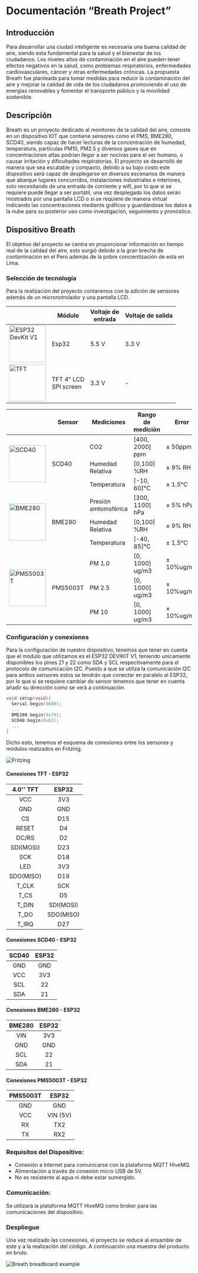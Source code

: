 # Documentación “Breath Project”
## Introducción
Para desarrollar una ciudad inteligente es necesaria una buena calidad de aire, siendo esta fundamental para la salud y el bienestar de los ciudadanos. Los niveles altos de contaminación en el aire pueden tener efectos negativos en la salud, como problemas respiratorios, enfermedades cardiovasculares, cáncer y otras enfermedades crónicas. La propuesta Breath fue planteada para tomar medidas para reducir la contaminación del aire y mejorar la calidad de vida de los ciudadanos promoviendo el uso de energías renovables y fomentar el transporte público y la movilidad sostenible.
## Descripción
Breath es un proyecto dedicado al monitoreo de la calidad del aire, consiste en un dispositivo IOT que contiene sensores como el PMS, BME280, SCD40,  siendo capaz de hacer lecturas de la concentración de humedad, temperatura, partículas PM10, PM2.5 y diversos gases que en concentraciones altas podrían llegar a ser nocivas para el ser humano, o causar irritación y dificultades respiratorias. El proyecto se desarrolló de manera que sea escalable y compacto, debido a su bajo costo este dispositivo será capaz de desplegarse en diversos escenarios de manera que abarque lugares concurridos, instalaciones industriales e interiores, solo necesitando de una entrada de corriente y wifi, por lo que si se requiere puede llegar a ser portátil, una vez desplegado los datos serán mostrados por una pantalla LCD o si se requiere de manera virtual indicando las concentraciones mediante gráficos y guardándose los datos a la nube para su posterior uso como investigación, seguimiento y pronóstico.

## Dispositivo Breath
El objetivo del proyecto se centra en proporcionar información en tiempo real de la calidad del aire, esto surgió debido a la gran brecha de contaminación en el Perú además de la pobre concientización de esta en Lima.

### Selección de tecnología
Para la realización del proyecto contaremos con la adición de sensores además de un micronotrolador y una pantalla LCD.


<!-- TABLES -->

<table class="tg">
<thead>
  <tr>
    <th class="tg-0pky"></th>
    <th class="tg-9wq8">Módulo</th>
    <th class="tg-9wq8">Voltaje de<br>entrada</th>
    <th class="tg-9wq8">Voltaje de salida</th>
  </tr>
</thead>
<tbody>
  <tr>
    <td class="tg-0pky"><img src="https://grobotronics.com/images/detailed/123/esp32-4-1_grobo.jpg" alt="ESP32 DevKit V1" width="100" height="100"></td>
    <td class="tg-9wq8">Esp32</td>
    <td class="tg-9wq8">5.5 V</td>
    <td class="tg-9wq8">3.3 V</td>
  </tr>
  <tr>
    <td class="tg-0pky"><img src="https://robu.in/wp-content/uploads/2018/02/robu-1-29.jpg" alt="TFT" width="100" height="100"></td>
    <td class="tg-9wq8">TFT 4" LCD<br>SPI screen</td>
    <td class="tg-9wq8">3.3 V</td>
    <td class="tg-9wq8">-</td>
  </tr>
</tbody>
</table>

<table class="tg">
<thead>
  <tr>
    <th class="tg-0pky" colspan="2"></th>
    <th class="tg-9wq8">Sensor</th>
    <th class="tg-9wq8">Mediciones</th>
    <th class="tg-9wq8">Rango de medición</th>
    <th class="tg-nrix">Error</th>
    <th class="tg-nrix">Rango de voltaje</th>
  </tr>
</thead>
<tbody>
  <tr>
    <td class="tg-0lax" colspan="2" rowspan="3"><img src="https://ae01.alicdn.com/kf/S132ff2b5995b4bb89f2f9c61cbb32e29I/SCD40-M-dulo-de-sensor-de-gas-detecta-CO2-di-xido-de-carbono-temperatura-y-humedad.jpg" alt="SCD40" width="100" height="100"></td>
    <td class="tg-nrix" rowspan="3">SCD40</td>
    <td class="tg-nrix">CO2</td>
    <td class="tg-nrix">[400, 2000] ppm</td>
    <td class="tg-nrix">± 50ppm</td>
    <td class="tg-nrix" rowspan="3">[2.4, 5.5] V</td>
  </tr>
  <tr>
    <td class="tg-nrix">Humedad<br>Relativa</td>
    <td class="tg-nrix">[0,100] %RH</td>
    <td class="tg-nrix">± 9% RH</td>
  </tr>
  <tr>
    <td class="tg-nrix">Temperatura</td>
    <td class="tg-nrix">[-10, 60]°C</td>
    <td class="tg-nrix">± 1.5°C</td>
  </tr>
  <tr>
    <td class="tg-0lax" colspan="2" rowspan="3"><img src="https://cdn.shopify.com/s/files/1/1509/1638/products/gy-bme280-barometrischer-sensor-fur-temperatur-luftfeuchtigkeit-und-luftdruck-438688_1024x.jpg?v=1679398687" alt="BME280" width="100" height="100"></td>
    <td class="tg-nrix" rowspan="3">BME280</td>
    <td class="tg-nrix">Presión<br>amtomsférica</td>
    <td class="tg-nrix">[300, 1100] hPa</td>
    <td class="tg-nrix">± 5% hPa</td>
    <td class="tg-nrix" rowspan="3">[1.71, 3.6] V</td>
  </tr>
  <tr>
    <td class="tg-9wq8">Humedad<br>Relativa</td>
    <td class="tg-9wq8">[0,100] %RH</td>
    <td class="tg-nrix">± 9% RH</td>
  </tr>
  <tr>
    <td class="tg-nrix">Temperatura</td>
    <td class="tg-nrix">[-40, 85]°C</td>
    <td class="tg-nrix">± 1.5°C</td>
  </tr>
  <tr>
    <td class="tg-0lax" colspan="2" rowspan="3"><img src="https://i5.walmartimages.com/asr/6ca0b606-5bca-45f2-a54a-bc1ccfa822b8.e011f45c7903ece3f99dfa569b178d53.jpeg" alt="PMS5003T" width="100" height="100"></td>
    <td class="tg-nrix" rowspan="3">PMS5003T</td>
    <td class="tg-nrix">PM 1.0</td>
    <td class="tg-nrix">[0, 1000] ug/m3</td>
    <td class="tg-nrix">± 10%ug/m3</td>
    <td class="tg-nrix" rowspan="3">[4.5, 5.5] V</td>
  </tr>
  <tr>
    <td class="tg-9wq8">PM 2.5</td>
    <td class="tg-9wq8">[0, 1000] ug/m3</td>
    <td class="tg-nrix">± 10%ug/m3</td>
  </tr>
  <tr>
    <td class="tg-9wq8">PM 10</td>
    <td class="tg-9wq8">[0, 1000] ug/m3</td>
    <td class="tg-nrix">± 10%ug/m3</td>
  </tr>
</tbody>
</table>

### Configuración y conexiones 
Para la configuración de nuestro dispositivo, tenemos que tener en cuenta que el módulo que utilizamos es el ESP32 DEVIKIT V1, teniendo unicamente disponibles los pines 21 y 22 como SDA y SCL respectivamente para el protocolo de comunicación I2C.
Puesto a que se utiliza la comunicación I2C para ambos sensores estos se tendrán que conectar en paralelo al ESP32, por lo que si se requiere cambiar de sensor tenemos que tener en cuenta añadir su dirección como se verá a continuación.  


```c
void setup(void){
  Serial.begin(9600);
  ...
  BME280.begin(0x76); 
  SCD40.begin(0x62);
  ...
}
```
Dicho esto, tenemos el esquema de conexiones entre los sensores y módulos realizados en Fritzing.

![Fritzing](./Fritzingconnections.jpeg "Conexiones Fritzing")

#### Conexiones TFT - ESP32
|       4.0'' TFT     	  |   ESP32   	|
|:----------------------:	|:---------:	|
|           VCC          	|    3V3    	|
|           GND          	|    GND    	|
|           CS           	|    D15    	|
|          RESET         	|     D4    	|
|          DC/RS         	|     D2    	|
|        SDI(MOSI)       	|    D23    	|
|           SCK          	|    D18    	|
|           LED          	|    3V3    	|
|        SDO(MISO)       	|    D19    	|
|          T_CLK         	|    SCK    	|
|          T_CS          	|     D5    	|
|          T_DIN         	| SDI(MOSI) 	|
|          T_DO          	| SDO(MISO) 	|
|          T_IRQ         	|    D27    	|

#### Conexiones SCD40 - ESP32
| SCD40 	| ESP32 	|
|:-----:	|:-----:	|
|  GND  	|  GND  	|
|  VCC  	|  3V3  	|
|  SCL  	|   22  	|
|  SDA  	|   21  	|

#### Conexiones BME280 - ESP32
| BME280 	| ESP32 	|
|:------:	|:-----:	|
|   VIN  	|  3V3  	|
|   GND  	|  GND  	|
|   SCL  	|   22  	|
|   SDA  	|   21  	|

#### Conexiones PMS5003T - ESP32
| PMS5003T 	|  ESP32  	|
|:--------:	|:-------:	|
|    GND   	|   GND   	|
|    VCC   	| VIN (5V) 	|
|    RX    	|   TX2   	|
|    TX    	|   RX2   	|

### Requisitos del Dispositivo:

* Conexión a Internet para comunicarse con la plataforma MQTT HiveMQ.
* Alimentación a través de conexión micro USB de 5V.
* No es resistente al agua ni debe estar sumergido.

### Comunicación:

Se utilizará la plataforma MQTT HiveMQ como broker para las comunicaciones del dispositivo.

### Despliegue
Una vez realizado las conexiones, el proyecto se reduce al ensamble de este y a la realización del código. A continuación una muestra del producto en bruto.

![Breath breadboard example](./muestrabreathbruto.jpg "Breadboard example")


